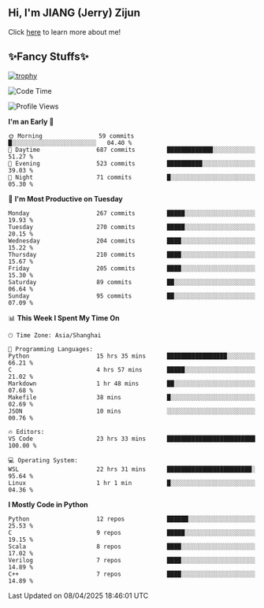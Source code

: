 ## Hi, I'm JIANG (Jerry) Zijun

Click [here](https://jzjerry.github.io/about/) to learn more about me!

## ✨Fancy Stuffs✨
[![trophy](https://github-profile-trophy.vercel.app/?username=jzjerry&theme=onedark)](https://github.com/ryo-ma/github-profile-trophy)
<!--START_SECTION:waka-->
![Code Time](http://img.shields.io/badge/Code%20Time-1%2C194%20hrs%2050%20mins-blue)

![Profile Views](http://img.shields.io/badge/Profile%20Views-9-blue)

**I'm an Early 🐤** 

```text
🌞 Morning                59 commits          █░░░░░░░░░░░░░░░░░░░░░░░░   04.40 % 
🌆 Daytime                687 commits         █████████████░░░░░░░░░░░░   51.27 % 
🌃 Evening                523 commits         ██████████░░░░░░░░░░░░░░░   39.03 % 
🌙 Night                  71 commits          █░░░░░░░░░░░░░░░░░░░░░░░░   05.30 % 
```
📅 **I'm Most Productive on Tuesday** 

```text
Monday                   267 commits         █████░░░░░░░░░░░░░░░░░░░░   19.93 % 
Tuesday                  270 commits         █████░░░░░░░░░░░░░░░░░░░░   20.15 % 
Wednesday                204 commits         ████░░░░░░░░░░░░░░░░░░░░░   15.22 % 
Thursday                 210 commits         ████░░░░░░░░░░░░░░░░░░░░░   15.67 % 
Friday                   205 commits         ████░░░░░░░░░░░░░░░░░░░░░   15.30 % 
Saturday                 89 commits          ██░░░░░░░░░░░░░░░░░░░░░░░   06.64 % 
Sunday                   95 commits          ██░░░░░░░░░░░░░░░░░░░░░░░   07.09 % 
```


📊 **This Week I Spent My Time On** 

```text
🕑︎ Time Zone: Asia/Shanghai

💬 Programming Languages: 
Python                   15 hrs 35 mins      █████████████████░░░░░░░░   66.21 % 
C                        4 hrs 57 mins       █████░░░░░░░░░░░░░░░░░░░░   21.02 % 
Markdown                 1 hr 48 mins        ██░░░░░░░░░░░░░░░░░░░░░░░   07.68 % 
Makefile                 38 mins             █░░░░░░░░░░░░░░░░░░░░░░░░   02.69 % 
JSON                     10 mins             ░░░░░░░░░░░░░░░░░░░░░░░░░   00.76 % 

🔥 Editors: 
VS Code                  23 hrs 33 mins      █████████████████████████   100.00 % 

💻 Operating System: 
WSL                      22 hrs 31 mins      ████████████████████████░   95.64 % 
Linux                    1 hr 1 min          █░░░░░░░░░░░░░░░░░░░░░░░░   04.36 % 
```

**I Mostly Code in Python** 

```text
Python                   12 repos            ██████░░░░░░░░░░░░░░░░░░░   25.53 % 
C                        9 repos             █████░░░░░░░░░░░░░░░░░░░░   19.15 % 
Scala                    8 repos             ████░░░░░░░░░░░░░░░░░░░░░   17.02 % 
Verilog                  7 repos             ████░░░░░░░░░░░░░░░░░░░░░   14.89 % 
C++                      7 repos             ████░░░░░░░░░░░░░░░░░░░░░   14.89 % 
```




 Last Updated on 08/04/2025 18:46:01 UTC
<!--END_SECTION:waka-->
